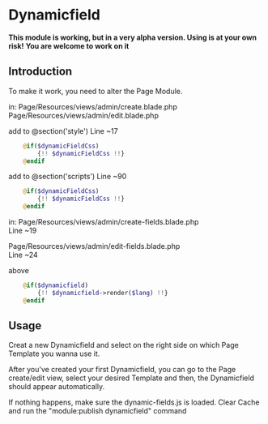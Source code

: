 # Dynamicfield

**This module is working, but in a very alpha version. Using is at your own risk!**
**You are welcome to work on it**

## Introduction
To make it work, you need to alter the Page Module.

in: 
Page/Resources/views/admin/create.blade.php
Page/Resources/views/admin/edit.blade.php

add to @section('style')
Line ~17
```php
	@if($dynamicFieldCss)
		{!! $dynamicFieldCss !!}
	@endif
```

add to @section('scripts')
Line ~90
```php
	@if($dynamicFieldCss)
		{!! $dynamicFieldCss !!}
	@endif
```

in: 
Page/Resources/views/admin/create-fields.blade.php 	
Line ~19

Page/Resources/views/admin/edit-fields.blade.php 	
Line ~24

above <div class="box-group" id="accordion">

```php
    @if($dynamicfield)
        {!! $dynamicfield->render($lang) !!}
    @endif
```

## Usage

Creat a new Dynamicfield and select on the right side on which Page Template you wanna use it.

After you've created your first Dynamicfield, you can go to the Page create/edit view, select your desired Template and then, the Dynamicfield should appear automatically.

If nothing happens, make sure the dynamic-fields.js is loaded. Clear Cache and run the "module:publish dynamicfield" command
